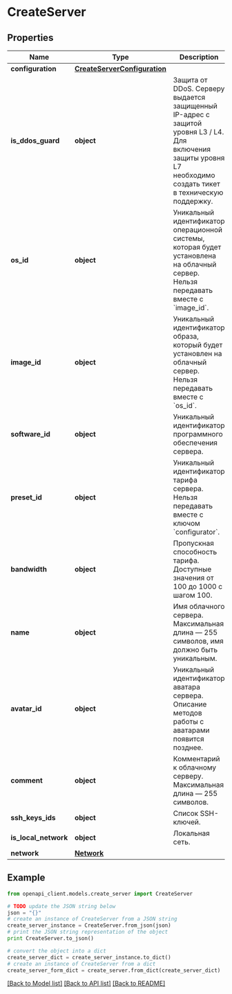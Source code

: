 # CreateServer


## Properties
Name | Type | Description | Notes
------------ | ------------- | ------------- | -------------
**configuration** | [**CreateServerConfiguration**](CreateServerConfiguration.md) |  | [optional] 
**is_ddos_guard** | **object** | Защита от DDoS. Серверу выдается защищенный IP-адрес с защитой уровня L3 / L4. Для включения защиты уровня L7 необходимо создать тикет в техническую поддержку. | 
**os_id** | **object** | Уникальный идентификатор операционной системы, которая будет установлена на облачный сервер. Нельзя передавать вместе с &#x60;image_id&#x60;. | [optional] 
**image_id** | **object** | Уникальный идентификатор образа, который будет установлен на облачный сервер. Нельзя передавать вместе с &#x60;os_id&#x60;. | [optional] 
**software_id** | **object** | Уникальный идентификатор программного обеспечения сервера. | [optional] 
**preset_id** | **object** | Уникальный идентификатор тарифа сервера. Нельзя передавать вместе с ключом &#x60;configurator&#x60;. | [optional] 
**bandwidth** | **object** | Пропускная способность тарифа. Доступные значения от 100 до 1000 с шагом 100. | 
**name** | **object** | Имя облачного сервера. Максимальная длина — 255 символов, имя должно быть уникальным. | 
**avatar_id** | **object** | Уникальный идентификатор аватара сервера. Описание методов работы с аватарами появится позднее. | [optional] 
**comment** | **object** | Комментарий к облачному серверу. Максимальная длина — 255 символов. | [optional] 
**ssh_keys_ids** | **object** | Список SSH-ключей. | [optional] 
**is_local_network** | **object** | Локальная сеть. | [optional] 
**network** | [**Network**](Network.md) |  | [optional] 

## Example

```python
from openapi_client.models.create_server import CreateServer

# TODO update the JSON string below
json = "{}"
# create an instance of CreateServer from a JSON string
create_server_instance = CreateServer.from_json(json)
# print the JSON string representation of the object
print CreateServer.to_json()

# convert the object into a dict
create_server_dict = create_server_instance.to_dict()
# create an instance of CreateServer from a dict
create_server_form_dict = create_server.from_dict(create_server_dict)
```
[[Back to Model list]](../README.md#documentation-for-models) [[Back to API list]](../README.md#documentation-for-api-endpoints) [[Back to README]](../README.md)


